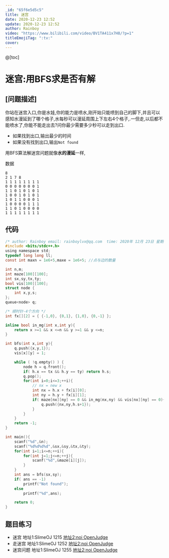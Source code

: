```yaml
---
_id: "65f6e5d5c5"
title: 迷宫
date: 2020-12-23 12:52
update: 2020-12-23 12:52
author: Rainboy
video: "https://www.bilibili.com/video/BV1TA411x7H8/?p=1"
titleEmojiTag: ":tv:"
cover: 
---
```


@[toc]


# 迷宫:用BFS求是否有解

## [问题描述]

你站在迷宫入口,你是水娃,你的能力是喷水,刚开始只能喷到自己的脚下,并且可以感知水漫延到了哪个格子,水每秒可以漫延周围上下左右4个格子,.一但走,以后都不能喷水了,你能不能走出去?问你最少需要多少秒可以走到出口.
 - 如果找到出口,输出最少的时间
 - 如果没有找到出口,输出`Not found`

用BFS算法解迷宫问题就像**水的漫延**一样,

数据

```
8
2 1 7 8
1 1 1 1 1 1 1 1
0 0 0 0 0 0 0 1
1 1 0 1 0 1 0 1
1 0 0 1 0 1 0 1
1 0 1 1 0 0 0 1
1 0 0 0 0 1 1 1
1 1 0 1 0 0 0 0
1 1 1 1 1 1 1 1
```


## 代码


```c
/* author: Rainboy email: rainboylvx@qq.com  time: 2020年 12月 23日 星期三 12:42:30 CST */
#include <bits/stdc++.h>
using namespace std;
typedef long long ll;
const int maxn = 1e6+5,maxe = 1e6+5; //点与边的数量

int n,m;
int maze[100][100];
int sx,sy,tx,ty;
bool vis[100][100];
struct node {
    int x,y,s;
};
queue<node> q;

/* 顺时针-4个方向 */
int fx[][2] = { {-1,0}, {0,1}, {1,0}, {0,-1} };

inline bool in_mg(int x,int y){
    return x >=1 && x <=n && y >=1 && y <=n;
}

int bfs(int x,int y){
    q.push({x,y,1});
    vis[x][y] = 1;

    while ( !q.empty() ) {
        node h = q.front();
        if( h.x == tx && h.y == ty) return h.s;
        q.pop();
        for(int i=0;i<=3;++i){
            // nx = new x
            int nx = h.x + fx[i][0];
            int ny = h.y + fx[i][1];
            if( maze[nx][ny] == 0 && in_mg(nx,ny) && vis[nx][ny] == 0){
                q.push({nx,ny,h.s+1});
            }
        }
    }
    return -1;
}

int main(){
    scanf("%d",&n);
    scanf("%d%d%d%d",&sx,&sy,&tx,&ty);
    for(int i=1;i<=n;++i){
        for(int j=1;j<=n;++j){
            scanf("%d",&maze[i][j]);
        }
    }
    int ans = bfs(sx,sy);
    if( ans == -1)
        printf("Not found");
    else 
        printf("%d",ans);

    return 0;
}
```


## 题目练习


 - 迷宫 地址1:SlimeOJ 1215  [地址2:noi OpenJudge](http://noi.openjudge.cn/ch0205/1792)
 - 走迷宫 地址1:SlimeOJ 1252  [地址2:noi OpenJudge](http://noi.openjudge.cn/ch0205/2753)
 - 迷宫问题 地址1:SlimeOJ 1255  [地址2:noi OpenJudge](http://noi.openjudge.cn/ch0205/7084)
